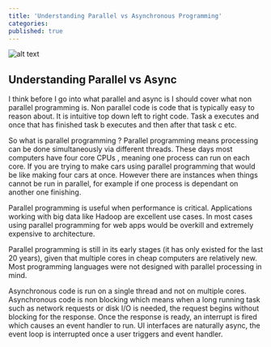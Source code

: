 ```yaml
---
title: 'Understanding Parallel vs Asynchronous Programming'
categories:
published: true
---
```

![alt text](https://d2uetvsama7sl8.cloudfront.net/prod/wp-content/uploads/2016/03/17131608/async.png)

## Understanding Parallel vs Async

I think before I go into what parallel and async is I should cover what non parallel programming is. Non parallel code is code that is typically easy to reason about. It is intuitive top down left to right code. Task a executes and once that has finished task b executes and then after that task c etc.

So what is parallel programming ? Parallel programming means  processing can be done simultaneously via different threads. These days most computers have four core CPUs , meaning one process can run on each core. If you are trying to make cars using parallel programming that would be like making four cars at once. However there are instances when things cannot be run in parallel, for example if one process is dependant on another one finishing.

Parallel programming is useful when performance is critical. Applications working with big data like Hadoop are excellent use cases. In most cases using parallel programming for web apps would be overkill and extremely expensive to architecture.

Parallel programming is still in its early stages (it has only existed for the last 20 years), given that multiple cores in cheap computers are relatively new. Most programming languages were not designed with parallel processing in mind.

Asynchronous code is run on  a single thread and not on multiple cores. Asynchronous code is non blocking which means when a long running task such as network requests or disk I/O is needed, the request begins without blocking for the response. Once the response is ready, an interrupt is  fired which causes an event handler to run. UI interfaces are naturally async, the event loop is interrupted once a user triggers and event handler.